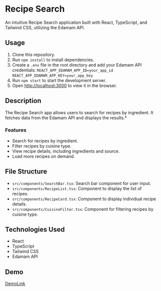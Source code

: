 # Recipe Search

An intuitive Recipe Search application built with React, TypeScript, and Tailwind CSS, utilizing the Edamam API.

## Usage

1. Clone this repository.
2. Run `npm install` to install dependencies.
3. Create a `.env` file in the root directory and add your Edamam API credentials:
    `REACT_APP_EDAMAM_APP_ID=your_app_id`
    `REACT_APP_EDAMAM_APP_KEY=your_app_key`
4. Run `npm start` to start the development server.
5. Open [http://localhost:3000](http://localhost:3000) to view it in the browser.

## Description

The Recipe Search app allows users to search for recipes by ingredient. It fetches data from the Edamam API and displays the results.*

### Features

* Search for recipes by ingredient.
* Filter recipes by cuisine type.
* View recipe details, including ingredients and source.
* Load more recipes on demand.

## File Structure

* `src/components/SearchBar.tsx`: Search bar component for user input.
* `src/components/RecipeList.tsx`: Component to display the list of recipes.
* `src/components/RecipeCard.tsx`: Component to display individual recipe details.
* `src/components/CuisineFilter.tsx`: Component for filtering recipes by cuisine type.

## Technologies Used

* React
* TypeScript
* Tailwind CSS
* Edamam API

## Demo

[DemoLink](https://antoinewtz.github.io/recipe-search/)

